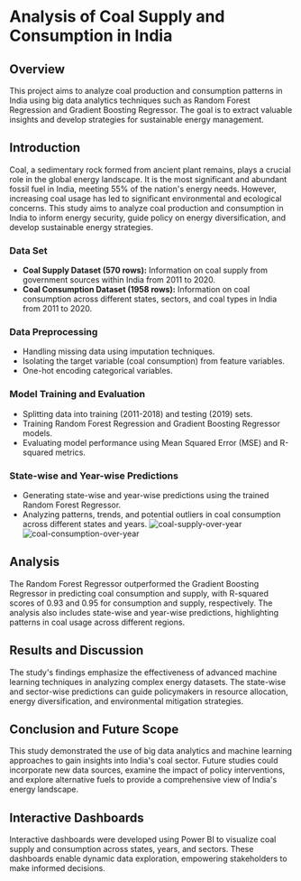 # Analysis of Coal Supply and Consumption in India

## Overview

This project aims to analyze coal production and consumption patterns in India using big data analytics techniques such as Random Forest Regression and Gradient Boosting Regressor. The goal is to extract valuable insights and develop strategies for sustainable energy management.

## Introduction

Coal, a sedimentary rock formed from ancient plant remains, plays a crucial role in the global energy landscape. It is the most significant and abundant fossil fuel in India, meeting 55% of the nation's energy needs. However, increasing coal usage has led to significant environmental and ecological concerns. This study aims to analyze coal production and consumption in India to inform energy security, guide policy on energy diversification, and develop sustainable energy strategies.

### Data Set

- **Coal Supply Dataset (570 rows):** Information on coal supply from government sources within India from 2011 to 2020.
- **Coal Consumption Dataset (1958 rows):** Information on coal consumption across different states, sectors, and coal types in India from 2011 to 2020.

### Data Preprocessing

- Handling missing data using imputation techniques.
- Isolating the target variable (coal consumption) from feature variables.
- One-hot encoding categorical variables.

### Model Training and Evaluation

- Splitting data into training (2011-2018) and testing (2019) sets.
- Training Random Forest Regression and Gradient Boosting Regressor models.
- Evaluating model performance using Mean Squared Error (MSE) and R-squared metrics.

### State-wise and Year-wise Predictions

- Generating state-wise and year-wise predictions using the trained Random Forest Regressor.
- Analyzing patterns, trends, and potential outliers in coal consumption across different states and years.
  ![coal-supply-over-year](coalsupplyoveryears.jpg)
  ![coal-consumption-over-year](coalconsuptionoveryears.jpg)

## Analysis

The Random Forest Regressor outperformed the Gradient Boosting Regressor in predicting coal consumption and supply, with R-squared scores of 0.93 and 0.95 for consumption and supply, respectively. The analysis also includes state-wise and year-wise predictions, highlighting patterns in coal usage across different regions.

## Results and Discussion

The study's findings emphasize the effectiveness of advanced machine learning techniques in analyzing complex energy datasets. The state-wise and sector-wise predictions can guide policymakers in resource allocation, energy diversification, and environmental mitigation strategies.

## Conclusion and Future Scope

This study demonstrated the use of big data analytics and machine learning approaches to gain insights into India's coal sector. Future studies could incorporate new data sources, examine the impact of policy interventions, and explore alternative fuels to provide a comprehensive view of India's energy landscape.

## Interactive Dashboards

Interactive dashboards were developed using Power BI to visualize coal supply and consumption across states, years, and sectors. These dashboards enable dynamic data exploration, empowering stakeholders to make informed decisions.
